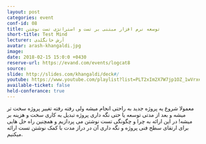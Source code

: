 ```yaml
---
layout: post
categories: event
conf-id: 08
title: توسعه نرم افزار مبتنی بر تست و استراتژی تست نوشتن
short-title: Test Mind
lecturer: آرش خانگلدی
avatar: arash-khangaldi.jpg
image: 
date: 2018-02-15 15:0:0 +0430
reserve-url: https://evand.com/events/logcat8
source: 
slide: http://slides.com/khangaldi/deck#/
youtube: https://www.youtube.com/playlist?list=PLT2xIm2X7W7jp1OZ_1wVrxeEb-9KHpPDV
available-ticket: false
held-conferance: true
---
```

معمولا شروع یه پروژه جدید به راحتی انجام میشه ولی رفته رفته تغییر پروژه سخت تر میشه و بعد از مدتی توسعه یا حتی نگه داری پروژه تبدیل به کاری سخت و هزینه بر میشه! در این ارائه به چرا و چگونگی تست نوشتن می پردازیم و همچنین راه حل هایی برای ارتقای سطح فنی پروژه و نگه داری آن در دراز مدت با کمک نوشتن تست ارائه میکنیم.
